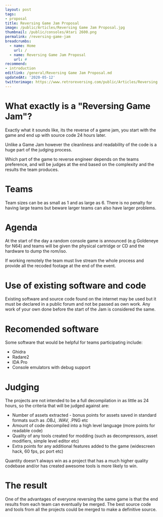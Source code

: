 ```yaml
---
layout: post
tags: 
- proposal
title: Reversing Game Jam Proposal
image: /public/Articles/Reversing Game Jam Proposal.jpg
thumbnail: /public/consoles/Atari 2600.png
permalink: /reversing-game-jam
breadcrumbs:
  - name: Home
    url: /
  - name: Reversing Game Jam Proposal
    url: #
recommend: 
- introduction
editlink: /general/Reversing Game Jam Proposal.md
updatedAt: '2020-05-12'
twitterimage: https://www.retroreversing.com/public/Articles/Reversing Game Jam Proposal.jpg
---
```


# What exactly is a "Reversing Game Jam"?
Exactly what it sounds like, its the reverse of a game jam, you start with the game and end up with source code 24 hours later.

Unlike a Game Jam however the cleanliness and readability of the code is a huge part of the judging process.

Which part of the game to reverse engineer depends on the teams preference, and will be judges at the end based on the complexity and the results the team produces.

# Teams
Team sizes can be as small as 1 and as large as 6. There is no penalty for having large teams but beware larger teams can also have larger problems.

# Agenda
At the start of the day a random console game is announced (e.g Goldeneye for N64) and teams will be given the physical cartridge or CD and the hardware to dump the rom/iso.

If working remotely the team must live stream the whole process and provide all the recoded footage at the end of the event.

# Use of existing software and code
Existing software and source code found on the internet may be used but it must be declared in a public forum and not be passed as own work. Any work of your own done before the start of the Jam is considered the same.

# Recomended software
Some software that would be helpful for teams participating include:
* Ghidra
* Radare2
* IDA Pro
* Console emulators with debug support


# Judging
The projects are not intended to be a full decompilation in as little as 24 hours, so the criteria that will be judged against are:
* Number of assets extracted - bonus points for assets saved in standard formats such as .OBJ, .WAV, .PNG etc
* Amount of code decompiled into a high level language (more points for readable code)
* Quality of any tools created for modding (such as decompressors, asset modifiers, simple level editor etc)
* Extra points for any additional features added to the game (widescreen hack, 60 fps, pc port etc)

Quantity doesn't always win as a project that has a much higher quality codebase and/or has created awesome tools is more likely to win.

# The result
One of the advantages of everyone reversing the same game is that the end results from each team can eventually be merged. The best source code and tools from all the projects could be merged to make a definitive source. 
